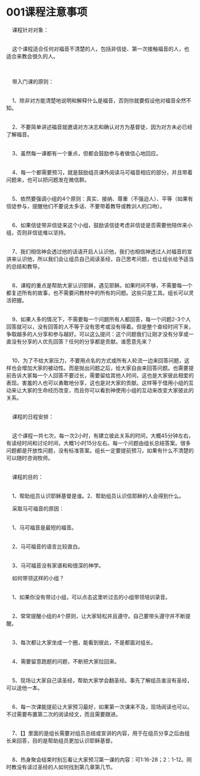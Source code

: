 # 001课程注意事项



<p>&nbsp; &nbsp; 课程针对对象：</p>

<p><br />
&nbsp; &nbsp; 这个课程适合任何对福音不清楚的人，包括非信徒、第一次接触福音的人，也适合来教会很久的人。</p>

<p><br />
&nbsp;<br />
&nbsp; &nbsp; 带入门课的原则：</p>

<p><br />
&nbsp; &nbsp; 1、除非对方能清楚地说明和解释什么是福音，否则你就要假设他对福音全然不知。</p>

<p><br />
&nbsp; &nbsp; 2、不要简单讲述福音就邀请对方决志和确认对方为基督徒，因为对方未必已经了解福音。</p>

<p><br />
&nbsp; &nbsp; 3、虽然每一课都有一个重点，但都会鼓励参与者做信心地回应。</p>

<p><br />
&nbsp; &nbsp; 4、每一个都需要预习，就是鼓励组员课外阅读马可福音相应的部分，并且带着问题来，也可以把问题发在微信群。</p>

<p><br />
&nbsp; &nbsp; 5、依然要强调小组的4个原则：真实、接纳、尊重（不强迫人）、平等（如果有信徒参与，提醒他们不要说太多话、不要带着教导或教训人的口吻）。</p>

<p><br />
&nbsp; &nbsp; 6、如果信徒带非信徒来这个小组，鼓励该信徒考虑非信徒是否需要他陪伴来小组，否则非信徒难以坚持。</p>

<p><br />
&nbsp; &nbsp; 7、我们相信神会透过他的话语开启人认识他，我们也相信神透过人对福音的宣讲来认识他，所以我们会让组员自己阅读圣经，自己思考问题，也让组长给予适当的总结和教导。</p>

<p><br />
&nbsp; &nbsp; 8、课程的重点是帮助大家认识耶稣，遇见耶稣。如果时间不够，不需要每一个都复述所有的故事，也不需要问教材中的所有的问题。这些只是工具。组长可以灵活把握。</p>

<p><br />
&nbsp; &nbsp; 9、如果人多的情况下，不需要每一个问题所有人都回答，每一个问题2-3个人回答就可以，没有回答的人不等于没有思考或没有得着。但是整个查经时间下来，争取越多的人分享和参与越好。可以这么提问：这个问题我们让刚才没有分享或一直没有分享的人优先回答？任何的分享都是贡献。谁愿意先来？</p>

<p><br />
&nbsp; &nbsp; 10、为了不给大家压力，不要用点名的方式或所有人轮流一边来回答问题，这样也会增加大家的被动性。而是抛出问题之后，给大家自由来回答问题。也需要提前告诉大家每一个人回答不要过长，需要留给其他人时间，这也是大家彼此相爱的表现。害羞的人也可以勇敢地分享，这也是对大家的贡献。这样等于借用小组的互动来让大家的生命经历改变，而且你可以看到神使用小组的互动来改变大家彼此的关系。</p>

<p><br />
&nbsp; &nbsp; 课程的日程安排：</p>

<p><br />
&nbsp; &nbsp; 这个课程一共七次，每一次2小时，有建立彼此关系的时间，大概45分钟左右，有读经时间和讨论时间，大概1小时15分左右。每一个问题由组长总结答案。很多问题都是开放性问题，没有标准答案。组长一定要提前预习，如果有什么不清楚的可以随时咨询牧师。</p>

<p><br />
&nbsp; &nbsp; 课程的目的：</p>

<p><br />
&nbsp; &nbsp; 1、帮助组员认识耶稣基督是谁。2、帮助组员认识信耶稣的人会得到什么。</p>

<p>&nbsp; &nbsp; 采取马可福音的原因：</p>

<p><br />
&nbsp; &nbsp; 1、马可福音是最短的福音。</p>

<p><br />
&nbsp; &nbsp; 2、马可福音的语言比较直白。</p>

<p><br />
&nbsp; &nbsp; 3、马可福音没有家谱和和很深的神学。</p>

<p>&nbsp; &nbsp; 如何带领这样的小组？</p>

<p><br />
&nbsp; &nbsp; 1、如果你没有带过小组，可以点击这里听过去的小组带领培训录音。</p>

<p><br />
&nbsp; &nbsp; 2、常常提醒小组的4个原则，让大家轻松并且遵守。自己要带头遵守并不断提醒。</p>

<p><br />
&nbsp; &nbsp; 3、每次都让大家坐成一个圈，能看到彼此，不是都面对组长。</p>

<p><br />
&nbsp; &nbsp; 4、需要留意跑题的问题，不断把大家拉回来。</p>

<p><br />
&nbsp; &nbsp; 5、现场让大家自己读圣经，帮助大家学会翻圣经。事先了解组员谁没有圣经，可以送他一本。</p>

<p><br />
&nbsp; &nbsp; 6、每一次课能提前让大家预习最好，如果第一次课来不及，现场阅读也可以。不过需要布置第二次的阅读经文，而且需要跟进。</p>

<p><br />
&nbsp; &nbsp; 7、【】里面的是组长需要对组员总结或宣讲的内容，用于在组员分享之后由组长来回答，目的是帮助组员更加认识耶稣基督。</p>

<p><br />
&nbsp; &nbsp; 8、热身聚会结束时别忘看让大家预习第一课的内容：可1:16-28；2：1-12。同时教没有读过圣经的人如何找到第几章第几节。</p>
